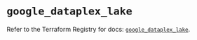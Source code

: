 # `google_dataplex_lake`

Refer to the Terraform Registry for docs: [`google_dataplex_lake`](https://registry.terraform.io/providers/hashicorp/google/6.22.0/docs/resources/dataplex_lake).
